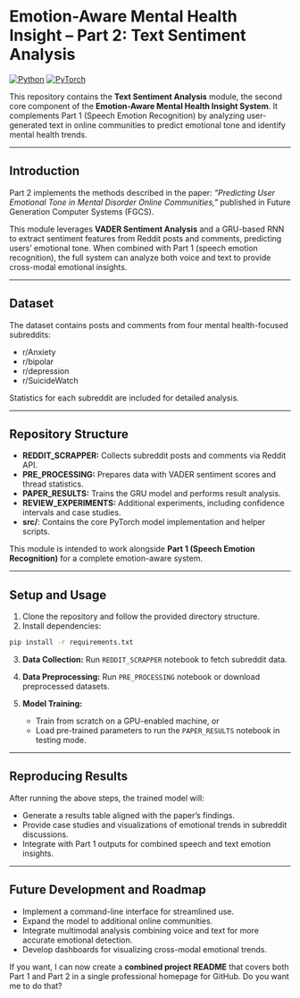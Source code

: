 # Emotion-Aware Mental Health Insight – Part 2: Text Sentiment Analysis

[![Python](https://img.shields.io/badge/Python-3.8%2B-blue)](https://www.python.org/)
[![PyTorch](https://img.shields.io/badge/PyTorch-1.13-red)](https://pytorch.org/)

This repository contains the **Text Sentiment Analysis** module, the second core component of the **Emotion-Aware Mental Health Insight System**. It complements Part 1 (Speech Emotion Recognition) by analyzing user-generated text in online communities to predict emotional tone and identify mental health trends.

---

## Introduction

Part 2 implements the methods described in the paper:
*"Predicting User Emotional Tone in Mental Disorder Online Communities,"* published in Future Generation Computer Systems (FGCS).

This module leverages **VADER Sentiment Analysis** and a GRU-based RNN to extract sentiment features from Reddit posts and comments, predicting users’ emotional tone. When combined with Part 1 (speech emotion recognition), the full system can analyze both voice and text to provide cross-modal emotional insights.

---

## Dataset

The dataset contains posts and comments from four mental health-focused subreddits:

* r/Anxiety
* r/bipolar
* r/depression
* r/SuicideWatch

Statistics for each subreddit are included for detailed analysis.

---

## Repository Structure

* **REDDIT\_SCRAPPER:** Collects subreddit posts and comments via Reddit API.
* **PRE\_PROCESSING:** Prepares data with VADER sentiment scores and thread statistics.
* **PAPER\_RESULTS:** Trains the GRU model and performs result analysis.
* **REVIEW\_EXPERIMENTS:** Additional experiments, including confidence intervals and case studies.
* **src/**: Contains the core PyTorch model implementation and helper scripts.

This module is intended to work alongside **Part 1 (Speech Emotion Recognition)** for a complete emotion-aware system.

---

## Setup and Usage

1. Clone the repository and follow the provided directory structure.
2. Install dependencies:

```bash
pip install -r requirements.txt
```

3. **Data Collection:** Run `REDDIT_SCRAPPER` notebook to fetch subreddit data.
4. **Data Preprocessing:** Run `PRE_PROCESSING` notebook or download preprocessed datasets.
5. **Model Training:**

   * Train from scratch on a GPU-enabled machine, or
   * Load pre-trained parameters to run the `PAPER_RESULTS` notebook in testing mode.

---

## Reproducing Results

After running the above steps, the trained model will:

* Generate a results table aligned with the paper’s findings.
* Provide case studies and visualizations of emotional trends in subreddit discussions.
* Integrate with Part 1 outputs for combined speech and text emotion insights.

---

## Future Development and Roadmap

* Implement a command-line interface for streamlined use.
* Expand the model to additional online communities.
* Integrate multimodal analysis combining voice and text for more accurate emotional detection.
* Develop dashboards for visualizing cross-modal emotional trends.

If you want, I can now create a **combined project README** that covers both Part 1 and Part 2 in a single professional homepage for GitHub. Do you want me to do that?
